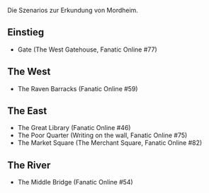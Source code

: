 Die Szenarios zur Erkundung von Mordheim.  

## Einstieg
 - Gate (The West Gatehouse, Fanatic Online #77)  

## The West
 - The Raven Barracks (Fanatic Online #59)  

## The East  
 - The Great Library (Fanatic Online #46)  
 - The Poor Quarter (Writing on the wall, Fanatic Online #75)  
 - The Market Square (The Merchant Square, Fanatic Online #82)  

## The River
 - The Middle Bridge (Fanatic Online #54)  
